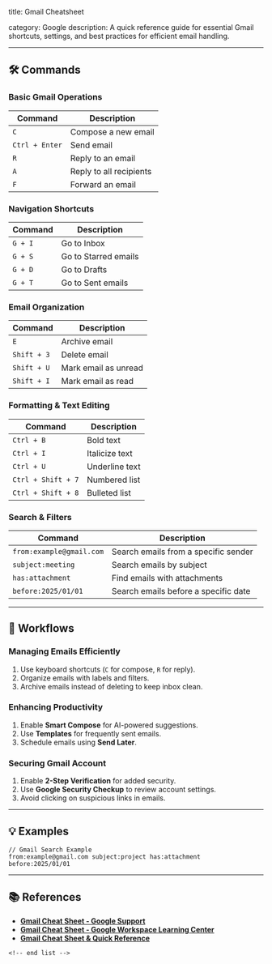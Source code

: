 title: Gmail Cheatsheet

category: Google
description: A quick reference guide for essential Gmail shortcuts, settings, and best practices for efficient email handling.

---

## 🛠️ Commands

### **Basic Gmail Operations**

| Command          | Description             |
| ---------------- | ----------------------- |
| `C`            | Compose a new email     |
| `Ctrl + Enter` | Send email              |
| `R`            | Reply to an email       |
| `A`            | Reply to all recipients |
| `F`            | Forward an email        |

### **Navigation Shortcuts**

| Command   | Description          |
| --------- | -------------------- |
| `G + I` | Go to Inbox          |
| `G + S` | Go to Starred emails |
| `G + D` | Go to Drafts         |
| `G + T` | Go to Sent emails    |

### **Email Organization**

| Command       | Description          |
| ------------- | -------------------- |
| `E`         | Archive email        |
| `Shift + 3` | Delete email         |
| `Shift + U` | Mark email as unread |
| `Shift + I` | Mark email as read   |

### **Formatting & Text Editing**

| Command              | Description    |
| -------------------- | -------------- |
| `Ctrl + B`         | Bold text      |
| `Ctrl + I`         | Italicize text |
| `Ctrl + U`         | Underline text |
| `Ctrl + Shift + 7` | Numbered list  |
| `Ctrl + Shift + 8` | Bulleted list  |

### **Search & Filters**

| Command                    | Description                          |
| -------------------------- | ------------------------------------ |
| `from:example@gmail.com` | Search emails from a specific sender |
| `subject:meeting`        | Search emails by subject             |
| `has:attachment`         | Find emails with attachments         |
| `before:2025/01/01`      | Search emails before a specific date |

---

## 🔄 Workflows

### **Managing Emails Efficiently**

1. Use keyboard shortcuts (`C` for compose, `R` for reply).
2. Organize emails with labels and filters.
3. Archive emails instead of deleting to keep inbox clean.

### **Enhancing Productivity**

1. Enable **Smart Compose** for AI-powered suggestions.
2. Use **Templates** for frequently sent emails.
3. Schedule emails using **Send Later**.

### **Securing Gmail Account**

1. Enable **2-Step Verification** for added security.
2. Use **Google Security Checkup** to review account settings.
3. Avoid clicking on suspicious links in emails.

---

## 💡 Examples

```text
// Gmail Search Example
from:example@gmail.com subject:project has:attachment before:2025/01/01
```

---

## 📚 References

- **[Gmail Cheat Sheet - Google Support](https://support.google.com/a/users/answer/9789873?hl=en&co=GENIE.Platform%3DAndroid)**
- **[Gmail Cheat Sheet - Google Workspace Learning Center](https://support.google.com/a/users/answer/9789873?hl=en&co=GENIE.Platform%3DDesktop)**
- **[Gmail Cheat Sheet &amp; Quick Reference](https://quickref.me/gmail)**

```
<!-- end list -->
```
